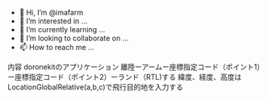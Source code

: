 - 👋 Hi, I’m @imafarm
- 👀 I’m interested in ...
- 🌱 I’m currently learning ...
- 💞️ I’m looking to collaborate on ...
- 📫 How to reach me ...

<!---
imafarm/imafarm is a ✨ special ✨ repository because its `README.md` (this file) appears on your GitHub profile.
You can click the Preview link to take a look at your changes.
--->
内容
doronekitのアプリケーション
離陸ーアームー座標指定コード（ポイント1）ー座標指定コード（ポイント2）ーランド（RTL)する
緯度、経度、高度はLocationGlobalRelative(a,b,c)で飛行目的地を入力する
